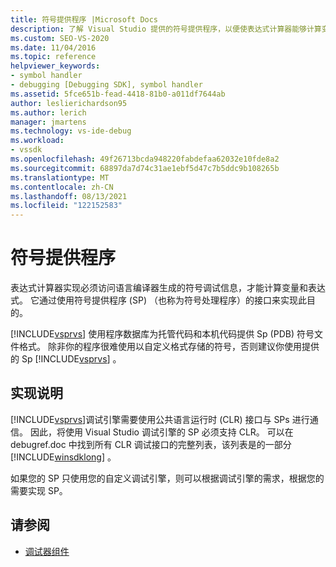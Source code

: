 ```yaml
---
title: 符号提供程序 |Microsoft Docs
description: 了解 Visual Studio 提供的符号提供程序，以便使表达式计算器能够计算变量和表达式。
ms.custom: SEO-VS-2020
ms.date: 11/04/2016
ms.topic: reference
helpviewer_keywords:
- symbol handler
- debugging [Debugging SDK], symbol handler
ms.assetid: 5fce651b-fead-4418-81b0-a011df7644ab
author: leslierichardson95
ms.author: lerich
manager: jmartens
ms.technology: vs-ide-debug
ms.workload:
- vssdk
ms.openlocfilehash: 49f26713bcda948220fabdefaa62032e10fde8a2
ms.sourcegitcommit: 68897da7d74c31ae1ebf5d47c7b5ddc9b108265b
ms.translationtype: MT
ms.contentlocale: zh-CN
ms.lasthandoff: 08/13/2021
ms.locfileid: "122152583"
---
```

# <a name="symbol-provider"></a>符号提供程序
表达式计算器实现必须访问语言编译器生成的符号调试信息，才能计算变量和表达式。 它通过使用符号提供程序 (SP) （也称为符号处理程序）的接口来实现此目的。

 [!INCLUDE[vsprvs](../../code-quality/includes/vsprvs_md.md)] 使用程序数据库为托管代码和本机代码提供 Sp (PDB) 符号文件格式。 除非你的程序很难使用以自定义格式存储的符号，否则建议你使用提供的 Sp [!INCLUDE[vsprvs](../../code-quality/includes/vsprvs_md.md)] 。

## <a name="implementation-notes"></a>实现说明
 [!INCLUDE[vsprvs](../../code-quality/includes/vsprvs_md.md)]调试引擎需要使用公共语言运行时 (CLR) 接口与 SPs 进行通信。 因此，将使用 Visual Studio 调试引擎的 SP 必须支持 CLR。 可以在 debugref.doc 中找到所有 CLR 调试接口的完整列表，该列表是的一部分 [!INCLUDE[winsdklong](../../deployment/includes/winsdklong_md.md)] 。

 如果您的 SP 只使用您的自定义调试引擎，则可以根据调试引擎的需求，根据您的需要实现 SP。

## <a name="see-also"></a>请参阅
- [调试器组件](../../extensibility/debugger/debugger-components.md)
